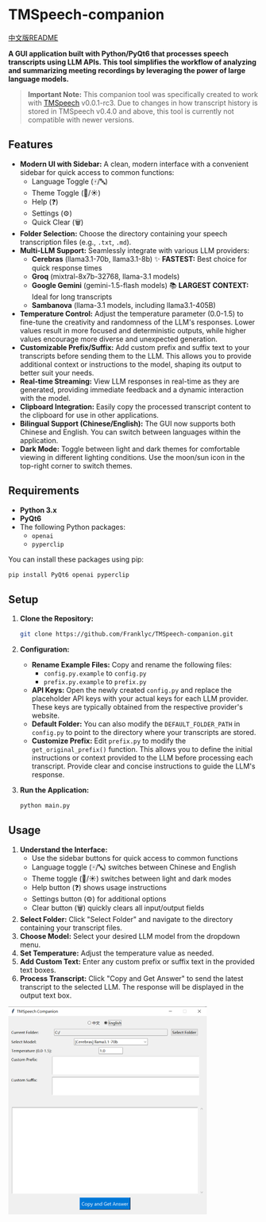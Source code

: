 # TMSpeech-companion
[中文版README](README_zh.md)

**A GUI application built with Python/PyQt6 that processes speech transcripts using LLM APIs. This tool simplifies the workflow of analyzing and summarizing meeting recordings by leveraging the power of large language models.**

> **Important Note:** This companion tool was specifically created to work with [TMSpeech](https://github.com/jxlpzqc/TMSpeech) v0.0.1-rc3. Due to changes in how transcript history is stored in TMSpeech v0.4.0 and above, this tool is currently not compatible with newer versions.

## Features

* **Modern UI with Sidebar:** A clean, modern interface with a convenient sidebar for quick access to common functions:
    * Language Toggle (🀄/🔤)
    * Theme Toggle (🌙/☀️)
    * Help (❓)
    * Settings (⚙️)
    * Quick Clear (🗑️)
* **Folder Selection:** Choose the directory containing your speech transcription files (e.g., `.txt`, `.md`).
* **Multi-LLM Support:** Seamlessly integrate with various LLM providers:
    * **Cerebras** (llama3.1-70b, llama3.1-8b) :sparkles: **FASTEST:** Best choice for quick response times
    * **Groq** (mixtral-8x7b-32768, llama-3.1 models)
    * **Google Gemini** (gemini-1.5-flash models) :books: **LARGEST CONTEXT:** Ideal for long transcripts
    * **Sambanova** (llama-3.1 models, including llama3.1-405B)
* **Temperature Control:** Adjust the temperature parameter (0.0-1.5) to fine-tune the creativity and randomness of the LLM's responses. Lower values result in more focused and deterministic outputs, while higher values encourage more diverse and unexpected generation.
* **Customizable Prefix/Suffix:** Add custom prefix and suffix text to your transcripts before sending them to the LLM. This allows you to provide additional context or instructions to the model, shaping its output to better suit your needs.
* **Real-time Streaming:** View LLM responses in real-time as they are generated, providing immediate feedback and a dynamic interaction with the model.
* **Clipboard Integration:** Easily copy the processed transcript content to the clipboard for use in other applications.
* **Bilingual Support (Chinese/English):** The GUI now supports both Chinese and English. You can switch between languages within the application.
* **Dark Mode:** Toggle between light and dark themes for comfortable viewing in different lighting conditions. Use the moon/sun icon in the top-right corner to switch themes.

## Requirements

* **Python 3.x**
* **PyQt6**
* The following Python packages:
    * ``openai``
    * ``pyperclip``

You can install these packages using pip:

```bash
pip install PyQt6 openai pyperclip
```

## Setup

1. **Clone the Repository:**

   ```bash
   git clone https://github.com/Franklyc/TMSpeech-companion.git
   ```

2. **Configuration:**

   * **Rename Example Files:** Copy and rename the following files:
      * `config.py.example` to `config.py`
      * `prefix.py.example` to `prefix.py`
   * **API Keys:** Open the newly created `config.py` and replace the placeholder API keys with your actual keys for each LLM provider. These keys are typically obtained from the respective provider's website.
   * **Default Folder:** You can also modify the `DEFAULT_FOLDER_PATH` in `config.py` to point to the directory where your transcripts are stored.
   * **Customize Prefix:** Edit `prefix.py` to modify the `get_original_prefix()` function. This allows you to define the initial instructions or context provided to the LLM before processing each transcript. Provide clear and concise instructions to guide the LLM's response.


3. **Run the Application:**

   ```bash
   python main.py
   ```

## Usage

1. **Understand the Interface:**
    * Use the sidebar buttons for quick access to common functions
    * Language toggle (🀄/🔤) switches between Chinese and English
    * Theme toggle (🌙/☀️) switches between light and dark modes
    * Help button (❓) shows usage instructions
    * Settings button (⚙️) for additional options
    * Clear button (🗑️) quickly clears all input/output fields
2. **Select Folder:** Click "Select Folder" and navigate to the directory containing your transcript files.
3. **Choose Model:** Select your desired LLM model from the dropdown menu.
4. **Set Temperature:** Adjust the temperature value as needed.
5. **Add Custom Text:** Enter any custom prefix or suffix text in the provided text boxes.
6. **Process Transcript:** Click "Copy and Get Answer" to send the latest transcript to the selected LLM. The response will be displayed in the output text box.

<img src="gui_en.png" width="400">
